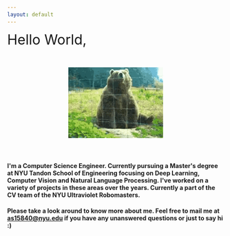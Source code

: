 ```yaml
---
layout: default
---
```


<!-- <html style="background-image: url('assets/bin/seaweed_tile.jpg')"> -->
<html >
<style>
    .divhw {

        background-image: url("assets/bin/hwbg.jpeg");
        background-repeat: no-repeat;
        background-position: center; 
        background-size: contain;
        width: 600px;
        height: 50px
    }
</style>

<body style="background-color:'#607EAA'">

<div class="divhw" ><font size=6>Hello World,</font> </div>
<br>
<br>

<center><img src="assets/bin/waving.gif"/></center>

<br>
<br>

</body>

 

<!--
<div>
<object data="../assets/bin/ANS_Resume_DS_ML.pdf" width="1000" height="1000" type='application/pdf'></object>
</div> -->

</html>


#### I'm a Computer Science Engineer. Currently pursuing a Master's degree at NYU Tandon School of Engineering focusing on Deep Learning, Computer Vision and Natural Language Processing. I've worked on a variety of projects in these areas over the years. Currently a part of the CV team of the NYU Ultraviolet Robomasters. 

#### Please take a look around to know more about me. Feel free to mail me at as15840@nyu.edu if you have any unanswered questions or just to say hi :) 
